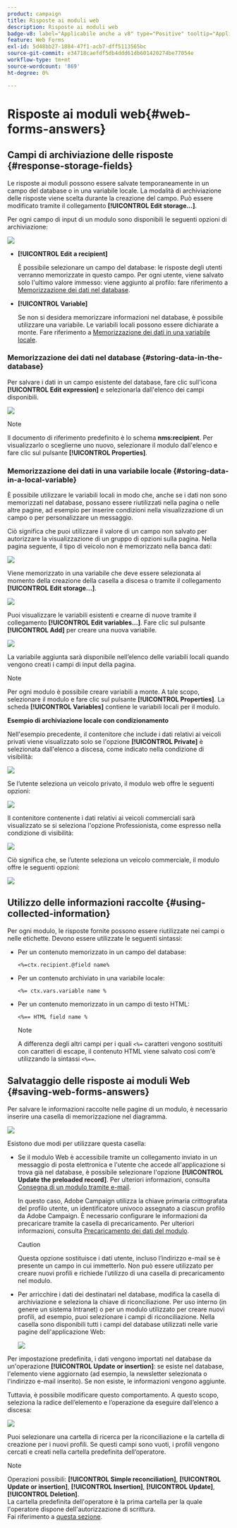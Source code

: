 ```yaml
---
product: campaign
title: Risposte ai moduli web
description: Risposte ai moduli web
badge-v8: label="Applicabile anche a v8" type="Positive" tooltip="Applicabile anche a Campaign v8"
feature: Web Forms
exl-id: 5d48bb27-1884-47f1-acb7-dff5113565bc
source-git-commit: e34718caefdf5db4ddd61db601420274be77054e
workflow-type: tm+mt
source-wordcount: '869'
ht-degree: 0%

---
```


# Risposte ai moduli web{#web-forms-answers}


## Campi di archiviazione delle risposte {#response-storage-fields}

Le risposte ai moduli possono essere salvate temporaneamente in un campo del database o in una variabile locale. La modalità di archiviazione delle risposte viene scelta durante la creazione del campo. Può essere modificato tramite il collegamento **[!UICONTROL Edit storage...]**.

Per ogni campo di input di un modulo sono disponibili le seguenti opzioni di archiviazione:

![](assets/s_ncs_admin_survey_select_storage.png)

* **[!UICONTROL Edit a recipient]**

  È possibile selezionare un campo del database: le risposte degli utenti verranno memorizzate in questo campo. Per ogni utente, viene salvato solo l&#39;ultimo valore immesso: viene aggiunto al profilo: fare riferimento a [Memorizzazione dei dati nel database](#storing-data-in-the-database).

* **[!UICONTROL Variable]**

  Se non si desidera memorizzare informazioni nel database, è possibile utilizzare una variabile. Le variabili locali possono essere dichiarate a monte. Fare riferimento a [Memorizzazione dei dati in una variabile locale](#storing-data-in-a-local-variable).

### Memorizzazione dei dati nel database {#storing-data-in-the-database}

Per salvare i dati in un campo esistente del database, fare clic sull&#39;icona **[!UICONTROL Edit expression]** e selezionarla dall&#39;elenco dei campi disponibili.

![](assets/s_ncs_admin_survey_storage_type1.png)

>[!NOTE]
>
>Il documento di riferimento predefinito è lo schema **nms:recipient**. Per visualizzarlo o sceglierne uno nuovo, selezionare il modulo dall&#39;elenco e fare clic sul pulsante **[!UICONTROL Properties]**.

### Memorizzazione dei dati in una variabile locale {#storing-data-in-a-local-variable}

È possibile utilizzare le variabili locali in modo che, anche se i dati non sono memorizzati nel database, possano essere riutilizzati nella pagina o nelle altre pagine, ad esempio per inserire condizioni nella visualizzazione di un campo o per personalizzare un messaggio.

Ciò significa che puoi utilizzare il valore di un campo non salvato per autorizzare la visualizzazione di un gruppo di opzioni sulla pagina. Nella pagina seguente, il tipo di veicolo non è memorizzato nella banca dati:

![](assets/s_ncs_admin_survey_no_storage_variable.png)

Viene memorizzato in una variabile che deve essere selezionata al momento della creazione della casella a discesa o tramite il collegamento **[!UICONTROL Edit storage...]**.

![](assets/s_ncs_admin_survey_no_storage_variable2.png)

Puoi visualizzare le variabili esistenti e crearne di nuove tramite il collegamento **[!UICONTROL Edit variables...]**. Fare clic sul pulsante **[!UICONTROL Add]** per creare una nuova variabile.

![](assets/s_ncs_admin_survey_add_a_variable.png)

La variabile aggiunta sarà disponibile nell’elenco delle variabili locali quando vengono creati i campi di input della pagina.

>[!NOTE]
>
>Per ogni modulo è possibile creare variabili a monte. A tale scopo, selezionare il modulo e fare clic sul pulsante **[!UICONTROL Properties]**. La scheda **[!UICONTROL Variables]** contiene le variabili locali per il modulo.

**Esempio di archiviazione locale con condizionamento**

Nell&#39;esempio precedente, il contenitore che include i dati relativi ai veicoli privati viene visualizzato solo se l&#39;opzione **[!UICONTROL Private]** è selezionata dall&#39;elenco a discesa, come indicato nella condizione di visibilità:

![](assets/s_ncs_admin_survey_add_a_condition.png)

Se l’utente seleziona un veicolo privato, il modulo web offre le seguenti opzioni:

![](assets/s_ncs_admin_survey_no_storage_conda.png)

Il contenitore contenente i dati relativi ai veicoli commerciali sarà visualizzato se si seleziona l&#39;opzione Professionista, come espresso nella condizione di visibilità:

![](assets/s_ncs_admin_survey_view_a_condition.png)

Ciò significa che, se l’utente seleziona un veicolo commerciale, il modulo offre le seguenti opzioni:

![](assets/s_ncs_admin_survey_no_storage_condb.png)

## Utilizzo delle informazioni raccolte {#using-collected-information}

Per ogni modulo, le risposte fornite possono essere riutilizzate nei campi o nelle etichette. Devono essere utilizzate le seguenti sintassi:

* Per un contenuto memorizzato in un campo del database:

  ```
  <%=ctx.recipient.@field name%
  ```

* Per un contenuto archiviato in una variabile locale:

  ```
  <%= ctx.vars.variable name %
  ```

* Per un contenuto memorizzato in un campo di testo HTML:

  ```
  <%== HTML field name %
  ```

  >[!NOTE]
  >
  >A differenza degli altri campi per i quali `<%=` caratteri vengono sostituiti con caratteri di escape, il contenuto HTML viene salvato così com&#39;è utilizzando la sintassi `<%==`.

## Salvataggio delle risposte ai moduli Web {#saving-web-forms-answers}

Per salvare le informazioni raccolte nelle pagine di un modulo, è necessario inserire una casella di memorizzazione nel diagramma.

![](assets/s_ncs_admin_survey_save_box.png)

Esistono due modi per utilizzare questa casella:

* Se il modulo Web è accessibile tramite un collegamento inviato in un messaggio di posta elettronica e l&#39;utente che accede all&#39;applicazione si trova già nel database, è possibile selezionare l&#39;opzione **[!UICONTROL Update the preloaded record]**. Per ulteriori informazioni, consulta [Consegna di un modulo tramite e-mail](publishing-a-web-form.md#delivering-a-form-via-email).

  In questo caso, Adobe Campaign utilizza la chiave primaria crittografata del profilo utente, un identificatore univoco assegnato a ciascun profilo da Adobe Campaign. È necessario configurare le informazioni da precaricare tramite la casella di precaricamento. Per ulteriori informazioni, consulta [Precaricamento dei dati del modulo](publishing-a-web-form.md#pre-loading-the-form-data).

  >[!CAUTION]
  >
  >Questa opzione sostituisce i dati utente, incluso l’indirizzo e-mail se è presente un campo in cui immetterlo. Non può essere utilizzato per creare nuovi profili e richiede l’utilizzo di una casella di precaricamento nel modulo.

* Per arricchire i dati dei destinatari nel database, modifica la casella di archiviazione e seleziona la chiave di riconciliazione. Per uso interno (in genere un sistema Intranet) o per un modulo utilizzato per creare nuovi profili, ad esempio, puoi selezionare i campi di riconciliazione. Nella casella sono disponibili tutti i campi del database utilizzati nelle varie pagine dell&#39;applicazione Web:

  ![](assets/s_ncs_admin_survey_save_box_edit.png)

Per impostazione predefinita, i dati vengono importati nel database da un&#39;operazione **[!UICONTROL Update or insertion]**: se esiste nel database, l&#39;elemento viene aggiornato (ad esempio, la newsletter selezionata o l&#39;indirizzo e-mail inserito). Se non esiste, le informazioni vengono aggiunte.

Tuttavia, è possibile modificare questo comportamento. A questo scopo, seleziona la radice dell’elemento e l’operazione da eseguire dall’elenco a discesa:

![](assets/s_ncs_admin_survey_save_operation.png)

Puoi selezionare una cartella di ricerca per la riconciliazione e la cartella di creazione per i nuovi profili. Se questi campi sono vuoti, i profili vengono cercati e creati nella cartella predefinita dell’operatore.

>[!NOTE]
>
>Operazioni possibili: **[!UICONTROL Simple reconciliation]**, **[!UICONTROL Update or insertion]**, **[!UICONTROL Insertion]**, **[!UICONTROL Update]**, **[!UICONTROL Deletion]**.\
>La cartella predefinita dell&#39;operatore è la prima cartella per la quale l&#39;operatore dispone dell&#39;autorizzazione di scrittura.\
>Fai riferimento a [questa sezione](../../platform/using/access-management.md).
